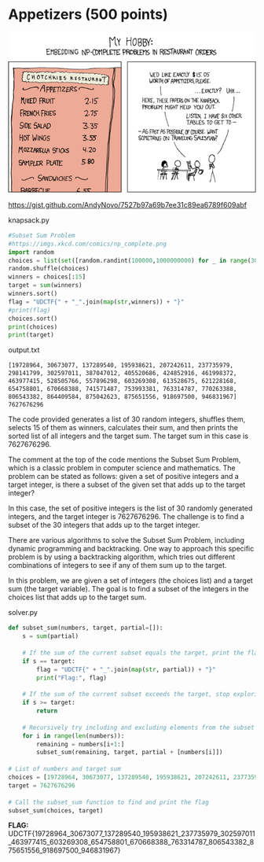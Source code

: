 # Appetizers (500 points)
![Alt text](./_images/image.png)

https://gist.github.com/AndyNovo/7527b97a69b7ee31c89ea6789f609abf

knapsack.py
```python
#Subset Sum Problem
#https://imgs.xkcd.com/comics/np_complete.png
import random
choices = list(set([random.randint(100000,1000000000) for _ in range(30)]))
random.shuffle(choices)
winners = choices[:15]
target = sum(winners)
winners.sort()
flag = "UDCTF{" + "_".join(map(str,winners)) + "}"
#print(flag)
choices.sort()
print(choices)
print(target)
```

output.txt
```
[19728964, 30673077, 137289540, 195938621, 207242611, 237735979, 298141799, 302597011, 387047012, 405520686, 424852916, 461998372, 463977415, 528505766, 557896298, 603269308, 613528675, 621228168, 654758801, 670668388, 741571487, 753993381, 763314787, 770263388, 806543382, 864409584, 875042623, 875651556, 918697500, 946831967]
7627676296
```

The code provided generates a list of 30 random integers, shuffles them, selects 15 of them as winners, calculates their sum, and then prints the sorted list of all integers and the target sum. The target sum in this case is 7627676296.

The comment at the top of the code mentions the Subset Sum Problem, which is a classic problem in computer science and mathematics. The problem can be stated as follows: given a set of positive integers and a target integer, is there a subset of the given set that adds up to the target integer?

In this case, the set of positive integers is the list of 30 randomly generated integers, and the target integer is 7627676296. The challenge is to find a subset of the 30 integers that adds up to the target integer.

There are various algorithms to solve the Subset Sum Problem, including dynamic programming and backtracking. One way to approach this specific problem is by using a backtracking algorithm, which tries out different combinations of integers to see if any of them sum up to the target.

In this problem, we are given a set of integers (the choices list) and a target sum (the target variable). The goal is to find a subset of the integers in the choices list that adds up to the target sum.

solver.py
```python
def subset_sum(numbers, target, partial=[]):
    s = sum(partial)

    # If the sum of the current subset equals the target, print the flag
    if s == target:
        flag = "UDCTF{" + "_".join(map(str, partial)) + "}"
        print("Flag:", flag)
    
    # If the sum of the current subset exceeds the target, stop exploring this path
    if s >= target:
        return
    
    # Recursively try including and excluding elements from the subset
    for i in range(len(numbers)):
        remaining = numbers[i+1:]
        subset_sum(remaining, target, partial + [numbers[i]])

# List of numbers and target sum
choices = [19728964, 30673077, 137289540, 195938621, 207242611, 237735979, 298141799, 302597011, 387047012, 405520686, 424852916, 461998372, 463977415, 528505766, 557896298, 603269308, 613528675, 621228168, 654758801, 670668388, 741571487, 753993381, 763314787, 770263388, 806543382, 864409584, 875042623, 875651556, 918697500, 946831967]
target = 7627676296

# Call the subset_sum function to find and print the flag
subset_sum(choices, target)
```

**FLAG:** UDCTF{19728964_30673077_137289540_195938621_237735979_302597011_463977415_603269308_654758801_670668388_763314787_806543382_875651556_918697500_946831967}